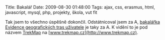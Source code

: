 Title: Bakalář
Date: 2009-08-30 01:48:00
Tags: ajax, css, erasmus, html, javascript, mysql, php, projekty, škola, vut fit

Tak jsem to všechno úspěšně dokončil. Odstátnicoval jsem za A, [bakalářka]({filename}2008-10-13_bakalarka.md) [Evidence geografických tras uživatele](https://www.vutbr.cz/studium/zaverecne-prace?zp_id=26168&aid_redir=1) je taky za A. K vidění to je pod názvem [TrekMap]({filename}2009-07-19_trekmap.md) na [www.trekmap.cz](http://www.trekmap.cz).
